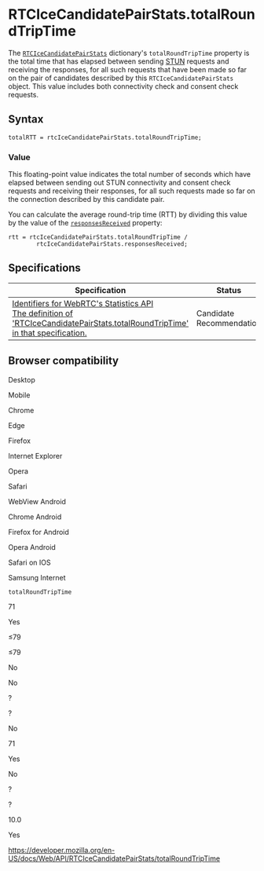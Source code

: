 # RTCIceCandidatePairStats.totalRoundTripTime

The [`RTCIceCandidatePairStats`](../rtcicecandidatepairstats) dictionary's `totalRoundTripTime` property is the total time that has elapsed between sending [STUN](https://developer.mozilla.org/en-US/docs/Glossary/STUN) requests and receiving the responses, for all such requests that have been made so far on the pair of candidates described by this `RTCIceCandidatePairStats` object. This value includes both connectivity check and consent check requests.

## Syntax

    totalRTT = rtcIceCandidatePairStats.totalRoundTripTime;

### Value

This floating-point value indicates the total number of seconds which have elapsed between sending out STUN connectivity and consent check requests and receiving their responses, for all such requests made so far on the connection described by this candidate pair.

You can calculate the average round-trip time (RTT) by dividing this value by the value of the [`responsesReceived`](responsesreceived) property:

    rtt = rtcIceCandidatePairStats.totalRoundTripTime /
            rtcIceCandidatePairStats.responsesReceived;

## Specifications

<table><thead><tr class="header"><th>Specification</th><th>Status</th><th>Comment</th></tr></thead><tbody><tr class="odd"><td><a href="https://w3c.github.io/webrtc-stats/#dom-rtcicecandidatepairstats-totalroundtriptime">Identifiers for WebRTC's Statistics API<br />
<span class="small">The definition of 'RTCIceCandidatePairStats.totalRoundTripTime' in that specification.</span></a></td><td><span class="spec-cr">Candidate Recommendation</span></td><td>Initial specification.</td></tr></tbody></table>

## Browser compatibility

Desktop

Mobile

Chrome

Edge

Firefox

Internet Explorer

Opera

Safari

WebView Android

Chrome Android

Firefox for Android

Opera Android

Safari on IOS

Samsung Internet

`totalRoundTripTime`

71

Yes

≤79

≤79

No

No

?

?

No

71

Yes

No

?

?

10.0

Yes

<a href="https://developer.mozilla.org/en-US/docs/Web/API/RTCIceCandidatePairStats/totalRoundTripTime" class="_attribution-link">https://developer.mozilla.org/en-US/docs/Web/API/RTCIceCandidatePairStats/totalRoundTripTime</a>

